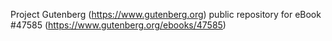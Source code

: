Project Gutenberg (https://www.gutenberg.org) public repository for eBook #47585 (https://www.gutenberg.org/ebooks/47585)
